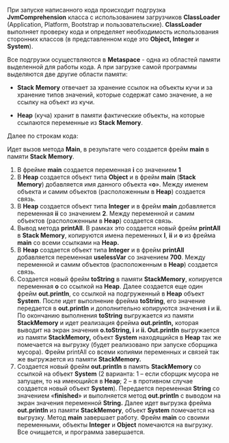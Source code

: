 При запуске написанного кода происходит подгрузка **JvmComprehension** класса с использованием загрузчиков **ClassLoader** (Application, Platform, Bootstrap и пользовательские). **ClassLoader** выполняет проверку кода и определяет необходимость использования сторонних классов (в представленном коде это **Object, Integer** и **System**).

Все подгрузки осуществляются в **Metaspace** - одна из областей памяти выделенной для работы кода. А при загрузке самой программы выделяются две другие области памяти:

- **Stack** **Memory** отвечает за хранение ссылок на объекты кучи и за хранение типов значений, которые содержат само значение, а не ссылку на объект из кучи.

- **Heap** (куча) хранит в памяти фактические объекты, на которые ссылаются переменные из **Stack Memory**.

Далее по строкам кода:

Идет вызов метода **Main**, в результате чего создается фрейм **main** в памяти **Stack Memory**.

1. В фрейме **main** создается переменная **i** со значением **1**
1. В **Heap** создается объект типа **Object** и в фрейм **main** (**Stack Memory**) добавляется имя данного объекта «**о**». Между именем объекта и самим объектов (расположенным в **Heap**) создается связь.
1. В **Heap** создается объект типа **Integer** и в фрейм **main** добавляется переменная **ii** со значением **2**. Между переменной и самим объектов (расположенным в **Heap**) создается связь.
1. Вывод метода **printAll**. В рамках это создается новый фрейм **printAll** в **Stack Memory**, копируются имена переменных **I**, **ii** и **о** из фрейма **main** со всеми ссылками на **Heap.**
1. В **Heap** создается объект типа **Integer** и в фрейм **printAll** добавляется переменная **uselessVar** со значением **700**. Между переменной и самим объектов (расположенным в **Heap**) создается связь.
1. Создается новый фрейм **toString** в памяти **StackMemory**, копируется переменная **о** со ссылкой на **Heap**. Далее создается еще один фрейм **out.println**, со ссылкой на подгруженный в **Heap** объект **System**. После идет выполнение фрейма **toString**, его значение передается в **out.println** и дополнительно копируются значения **i** и **ii**. По окончанию выполнения **toString** выгружается из памяти **StackMemory** и идет реализация фрейма **out.println,** которая выводит на экран значения **o.toString, i** и **ii. Out.println** выгружается из памяти **StackMemory,** объект **System** находящийся в **Heap** так же помечается на выгрузку (будет реализовано при запуске сборщика мусора). Фрейм printAll со всеми копиями переменных и связей так же выгружается из памяти **StackMemory.**
1. Создается новый фрейм **out.println** в память **StackMemory** со ссылкой на объект **System** (2 варианта: 1 – если сборщик мусора не запущен, то на имеющийся в **Heap**; 2 – в противном случае создается новый объект **System**). Передается переменная **String** со значением «**finished**» и выполняется метод **out.println** c выводом на экран значения переменной **String.** Далее идет выгрузка фрейма **out.println** из памяти **StackMemory**, объект **System** помечается на выгрузку. Метод **main** завершает работу. Фрейм **main** со своими переменными, объекты **Integer** и **Object** помечаются на выгрузку. Все очищается, и программа завершается.
